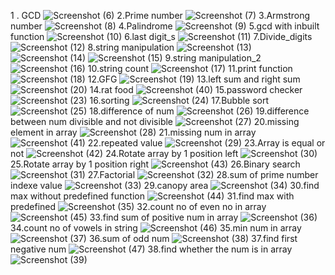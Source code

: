1 . GCD
![Screenshot (6)](https://github.com/user-attachments/assets/ac43b77c-bb36-450e-9aab-9b9eaf4b3411)
2.Prime number
![Screenshot (7)](https://github.com/user-attachments/assets/6a1edd37-b387-4c05-b2d5-d2c7e523846e)
3.Armstrong number
![Screenshot (8)](https://github.com/user-attachments/assets/c7cd45e4-f478-4b49-8ad9-f93797c7c3bf)
4.Palindrome
![Screenshot (9)](https://github.com/user-attachments/assets/d9c57006-ad30-4d0f-99ac-e32097958bfd)
5.gcd with inbuilt function
![Screenshot (10)](https://github.com/user-attachments/assets/1af7181b-991e-4ca8-a408-34eb8925f144)
6.last digit_s
![Screenshot (11)](https://github.com/user-attachments/assets/78b3bf32-ae7f-4ee2-9ca5-18ed81b9a477)
7.Divide_digits
![Screenshot (12)](https://github.com/user-attachments/assets/888e6e06-a78b-4d84-bb86-f14eae5e5a7b)
8.string manipulation
![Screenshot (13)](https://github.com/user-attachments/assets/5c3d0ef1-ca2f-4d87-9852-0ed56ee684d0)
![Screenshot (14)](https://github.com/user-attachments/assets/b8b3441f-19d6-4969-8701-8dd644d74c0a)
![Screenshot (15)](https://github.com/user-attachments/assets/bbdc0ed0-039b-42f9-88ed-015483de05c6)
9.string manipulation_2
![Screenshot (16)](https://github.com/user-attachments/assets/2202548f-135b-4510-a438-16db907791f0)
10.string count
![Screenshot (17)](https://github.com/user-attachments/assets/7a1d6227-2de7-49b7-907d-182cfbe91252)
11.print function
![Screenshot (18)](https://github.com/user-attachments/assets/6617ba09-24e4-41b7-bc20-8fc7800392da)
12.GFG
![Screenshot (19)](https://github.com/user-attachments/assets/0a070452-3b26-4322-993c-593ad53131ab)
13.left sum and right sum
![Screenshot (20)](https://github.com/user-attachments/assets/1c2d2036-37f1-4003-906a-cb62ae1161de)
14.rat food
![Screenshot (40)](https://github.com/user-attachments/assets/431600cf-65d6-4938-8f20-33cd7cd371b9)
15.password checker
![Screenshot (23)](https://github.com/user-attachments/assets/2dde207f-c899-4924-bfb4-445202234061)
16.sorting
![Screenshot (24)](https://github.com/user-attachments/assets/ff31646c-1778-4c12-ab33-0518a189e28e)
17.Bubble sort
![Screenshot (25)](https://github.com/user-attachments/assets/a50b6bf2-037d-4593-a558-10b738272b2b)
18.difference of num
![Screenshot (26)](https://github.com/user-attachments/assets/dbfeefaa-1455-4158-8174-b0d626f77aaf)
19.difference between num divisible  and not divisible
![Screenshot (27)](https://github.com/user-attachments/assets/5353a780-0442-4c26-ae04-9f65da9aada5)
20.missing element in array
![Screenshot (28)](https://github.com/user-attachments/assets/5c7f9791-30ec-47c6-9eda-49993727c5f4)
21.missing num in array
![Screenshot (41)](https://github.com/user-attachments/assets/d2c21073-e99e-4365-b9c7-44199764b959)
22.repeated value
![Screenshot (29)](https://github.com/user-attachments/assets/bbe8ec96-1f63-4ad6-a707-438a6304f7d4)
23.Array is equal or not
![Screenshot (42)](https://github.com/user-attachments/assets/29f50634-83d9-452a-bd21-106c498318d4)
24.Rotate array by  1 position left
![Screenshot (30)](https://github.com/user-attachments/assets/c721f4bb-1436-461a-bd33-8b9d98fb879d)
25.Rotate array by  1 position right
![Screenshot (43)](https://github.com/user-attachments/assets/f39e6ed0-b324-4461-942e-e4e01aa889f7)
26.Binary search
![Screenshot (31)](https://github.com/user-attachments/assets/ac90fbfe-eb39-4a99-b333-5def978fbc62)
27.Factorial
![Screenshot (32)](https://github.com/user-attachments/assets/6d9e211a-11a0-4031-bcbd-20a5e5c2b30f)
28.sum of prime number indexe value
![Screenshot (33)](https://github.com/user-attachments/assets/a5ef5d86-9999-4d0e-9790-efab87ee7b0e)
29.canopy area
![Screenshot (34)](https://github.com/user-attachments/assets/19d4c221-bc7d-41f4-a315-b26d2dd2d64a)
30.find max without predefined function
![Screenshot (44)](https://github.com/user-attachments/assets/40362a52-89fe-4ba0-9665-54d473eec1d2)
31.find max with predefined
![Screenshot (35)](https://github.com/user-attachments/assets/d5304c1f-aefc-453a-8968-ea38d04c2665)
32.count no of even no in array
![Screenshot (45)](https://github.com/user-attachments/assets/44388080-d0fe-4085-82c1-351641e02011)
33.find sum of positive num in array
![Screenshot (36)](https://github.com/user-attachments/assets/aae81eea-526c-4e70-968f-83b7e9e75bbc)
34.count no of vowels in string
![Screenshot (46)](https://github.com/user-attachments/assets/c893ce4a-ea91-4da1-b8aa-89d464182521)
35.min num in array
![Screenshot (37)](https://github.com/user-attachments/assets/deffb767-5017-4940-bbf2-ceb90723bdb3)
36.sum of odd num
![Screenshot (38)](https://github.com/user-attachments/assets/3aae613e-0d48-43f8-89d6-39678d1ad846)
37.find first negative num
![Screenshot (47)](https://github.com/user-attachments/assets/226d2e7f-456c-4592-9d0d-e4b064a4bb29)
38.find whether the num is in array
![Screenshot (39)](https://github.com/user-attachments/assets/9ceae171-849f-460a-80c1-227948f0b727)









